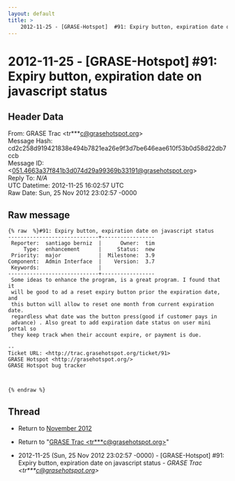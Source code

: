 ```yaml
---
layout: default
title: >
    2012-11-25 - [GRASE-Hotspot]  #91: Expiry button, expiration date on javascript status
---
```


# 2012-11-25 - [GRASE-Hotspot]  #91: Expiry button, expiration date on javascript status

## Header Data

From: GRASE Trac \<tr***c@grasehotspot.org\><br>
Message Hash: cd2c258d919421838e494b7821ea26e9f3d7be646eae610f53b0d58d22db7ccb<br>
Message ID: \<051.4663a37f841b3d074d29a99369b33191@grasehotspot.org\><br>
Reply To: _N/A_<br>
UTC Datetime: 2012-11-25 16:02:57 UTC<br>
Raw Date: Sun, 25 Nov 2012 23:02:57 -0000<br>

## Raw message

```
{% raw  %}#91: Expiry button, expiration date on javascript status
-----------------------------+-----------------
 Reporter:  santiago berniz  |      Owner:  tim
     Type:  enhancement      |     Status:  new
 Priority:  major            |  Milestone:  3.9
Component:  Admin Interface  |    Version:  3.7
 Keywords:                   |
-----------------------------+-----------------
 Some ideas to enhance the program, is a great program. I found that it
 will be good to ad a reset expiry button prior the expiration date, and
 this button will allow to reset one month from current expiration date.
 regardless what date was the button press(good if customer pays in
 advance) . Also great to add expiration date status on user mini portal so
 they keep track when their account expire, or payment is due.

-- 
Ticket URL: <http://trac.grasehotspot.org/ticket/91>
GRASE Hotspot <http://grasehotspot.org/>
GRASE Hotspot bug tracker



{% endraw %}
```

## Thread

+ Return to [November 2012](/archive/2012/11)

+ Return to "[GRASE Trac <tr***c<span>@</span>grasehotspot.org>](/authors/tr___c_at_grasehotspot_org)"

+ 2012-11-25 (Sun, 25 Nov 2012 23:02:57 -0000) - [GRASE-Hotspot]  #91: Expiry button, expiration date on javascript status - _GRASE Trac \<tr***c@grasehotspot.org\>_

